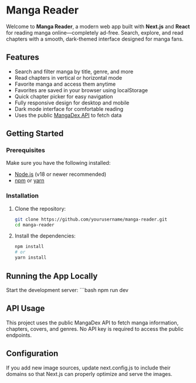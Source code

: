# Manga Reader

Welcome to **Manga Reader**, a modern web app built with **Next.js** and **React** for reading manga online—completely ad-free. Search, explore, and read chapters with a smooth, dark-themed interface designed for manga fans.

## Features

- Search and filter manga by title, genre, and more
- Read chapters in vertical or horizontal mode
- Favorite manga and access them anytime
- Favorites are saved in your browser using localStorage
- Quick chapter picker for easy navigation
- Fully responsive design for desktop and mobile
- Dark mode interface for comfortable reading
- Uses the public [MangaDex API](https://api.mangadex.org/) to fetch data

## Getting Started

### Prerequisites

Make sure you have the following installed:

- [Node.js](https://nodejs.org/) (v18 or newer recommended)
- [npm](https://www.npmjs.com/) or [yarn](https://yarnpkg.com/)

### Installation

1. Clone the repository:

   ```bash
   git clone https://github.com/yourusername/manga-reader.git
   cd manga-reader

2. Install the dependencies:
   
   ```bash
   npm install
   # or
   yarn install

## Running the App Locally
   Start the development server: ```bash
   npm run dev
   

## API Usage
This project uses the public MangaDex API to fetch manga information, chapters, covers, and genres. No API key is required to access the public endpoints.

## Configuration
If you add new image sources, update next.config.js to include their domains so that Next.js can properly optimize and serve the images.



   
